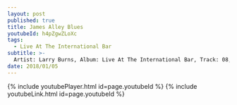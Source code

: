 ```yaml
---
layout: post
published: true
title: James Alley Blues
youtubeId: h4pZgwZLoXc
tags:
  - Live At The International Bar
subtitle: >-
  Artist: Larry Burns, Album: Live At The International Bar, Track: 08, Title: James Alley Blues
date: 2018/01/05
---
```

{% include youtubePlayer.html id=page.youtubeId %}
{% include youtubeLink.html id=page.youtubeId %}
